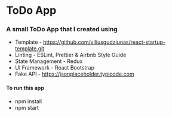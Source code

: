 # ToDo App

### A small ToDo App that I created using

- Template - https://github.com/viliusgudziunas/react-startup-template.git
- Linting - ESLint, Prettier & Airbnb Style Guide
- State Management - Redux
- UI Framework - React Bootstrap
- Fake API - https://jsonplaceholder.typicode.com

#### To run this app

- npm install
- npm start
